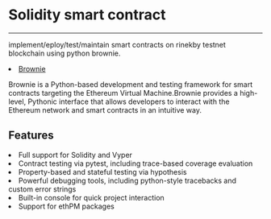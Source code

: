 # Solidity smart contract
<hr>

<p>implement/eploy/test/maintain smart contracts on rinekby testnet blockchain using python brownie.

<li><a href='https://eth-brownie.readthedocs.io/en/stable/'>Brownie</a></li>
<p>Brownie is a Python-based development and testing framework for smart contracts targeting the Ethereum Virtual Machine.Brownie provides a high-level, Pythonic interface that allows developers to interact with the Ethereum network and smart contracts in an intuitive way.</p>

## Features

<li>Full support for Solidity and Vyper</li>
<li>Contract testing via pytest, including trace-based coverage evaluation</li>
<li>Property-based and stateful testing via hypothesis</li>
<li>Powerful debugging tools, including python-style tracebacks and custom error strings</li>
<li>Built-in console for quick project interaction</li>
<li>Support for ethPM packages</li>